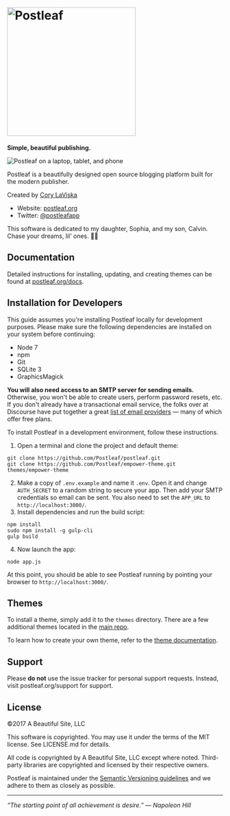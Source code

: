 # <img src="http://postleaf.s3.amazonaws.com/website/images/postleaf_wordmark.svg" alt="Postleaf" width="300">

**Simple, beautiful publishing.**

![Postleaf on a laptop, tablet, and phone](http://postleaf.s3.amazonaws.com/website/images/devices.png)

Postleaf is a beautifully designed open source blogging platform built for the modern publisher.

Created by [Cory LaViska](https://twitter.com/claviska)

- Website: [postleaf.org](https://www.postleaf.org/)
- Twitter: [@postleafapp](https://twitter.com/postleafapp)

This software is dedicated to my daughter, Sophia, and my son, Calvin. Chase your dreams, lil’ ones. 💙💚

## Documentation

Detailed instructions for installing, updating, and creating themes can be found at [postleaf.org/docs](https://www.postleaf.org/docs).

## Installation for Developers

This guide assumes you're installing Postleaf locally for development purposes. Please make sure the following dependencies are installed on your system before continuing:

- Node 7
- npm
- Git
- SQLite 3
- GraphicsMagick

**You will also need access to an SMTP server for sending emails.** Otherwise, you won't be able to create users, perform password resets, etc. If you don't already have a transactional email service, the folks over at Discourse have put together a great [list of email providers](https://github.com/discourse/discourse/blob/master/docs/INSTALL-email.md) — many of which offer free plans.

To install Postleaf in a development environment, follow these instructions.

1. Open a terminal and clone the project and default theme:
  ```
  git clone https://github.com/Postleaf/postleaf.git
  git clone https://github.com/Postleaf/empower-theme.git themes/empower-theme
  ```
2. Make a copy of `.env.example` and name it `.env`. Open it and change `AUTH_SECRET` to a random string to secure your app. Then add your SMTP credentials so email can be sent. You also need to set the `APP_URL` to `http://localhost:3000/`.
3. Install dependencies and run the build script:
  ```
  npm install
  sudo npm install -g gulp-cli
  gulp build
  ```
4. Now launch the app:
  ```
  node app.js
  ```

At this point, you should be able to see Postleaf running by pointing your browser to `http://localhost:3000/`.

## Themes

To install a theme, simply add it to the `themes` directory. There are a few additional themes located in the [main repo](https://github.com/Postleaf).

To learn how to create your own theme, refer to the [theme documentation](https://www.postleaf.org/themes-overview).

## Support

Please **do not** use the issue tracker for personal support requests. Instead, visit postleaf.org/support for support.

## License

©2017 A Beautiful Site, LLC

This software is copyrighted. You may use it under the terms of the MIT license. See LICENSE.md for details.

All code is copyrighted by A Beautiful Site, LLC except where noted. Third-party libraries are copyrighted and licensed by their respective owners.

Postleaf is maintained under the [Semantic Versioning guidelines](http://semver.org/) and we adhere to them as closely as possible.

---

*“The starting point of all achievement is desire.” — Napoleon Hill*
